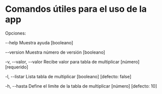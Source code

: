 # Comandos útiles para el uso de la app

Opciones:

--help            Muestra ayuda                                 [booleano]

--version         Muestra número de versión                     [booleano]

-v, --valor, --valor  Recibe valor para tabla de multiplicar        [número] [requerido]

-l, --listar          Lista tabla de multiplicar   [booleano] [defecto: false]

-h, --hasta           Define el limite de la tabla de multiplicar [número] [defecto: 10]
